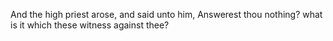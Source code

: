 And the high priest arose, and said unto him, Answerest thou nothing? what is it which these witness against thee?
